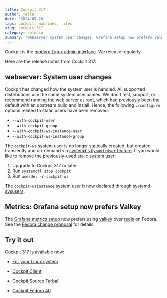 ```yaml
---
title: Cockpit 317
author: jelle
date: '2024-05-28'
tags: cockpit, machines, files
slug: cockpit-317
category: release
summary: 'webserver system user changes, Grafana setup now prefers Valkey instead of Redis'
---
```


Cockpit is the [modern Linux admin interface](https://cockpit-project.org/).
We release regularly.

Here are the release notes from Cockpit 317:


## webserver: System user changes

Cockpit has changed how the system user is handled. All supported distributions use the same system user names. We don't test, support, or recommend running the web server as root, which had previously been the default with an upstream build and install. Hence, the following `./configure` options related to static users have been removed:
 - `--with-cockpit-user`
 - `--with-cockpit-group`
 - `--with-cockpit-ws-instance-user`
 - `--with-cockpit-ws-instance-group`

The `cockpit-ws` system user is no longer statically created, but created transiently and on-demand via [systemd's `DynamicUser` feature](https://www.freedesktop.org/software/systemd/man/latest/systemd.exec.html#DynamicUser=). If you would like to remove the previously-used static system user:
 1. Upgrade to Cockpit 317 or later
 2. Run `systemctl stop cockpit`
 3. Run `userdel -r cockpit-ws`

The `cockpit-wsinstance` system user is now declared through [systemd-sysusers](https://www.freedesktop.org/software/systemd/man/latest/sysusers.d.html#).

## Metrics: Grafana setup now prefers Valkey

The [Grafana metrics setup](https://cockpit-project.org/blog/pcp-grafana.html) now prefers using [valkey](https://valkey.io/) over [redis](https://redis.io/) on Fedora. See the [Fedora change proposal](https://fedoraproject.org/wiki/Changes/Replace_Redis_With_Valkey) for details.

## Try it out

Cockpit 317 is available now:

* [For your Linux system](https://cockpit-project.org/running.html)
* [Cockpit Client](https://flathub.org/apps/details/org.cockpit_project.CockpitClient)

* [Cockpit Source Tarball](https://github.com/cockpit-project/cockpit/releases/tag/317)
* [Cockpit Fedora 40](https://bodhi.fedoraproject.org/updates/FEDORA-2024-42da7bcbbc)

